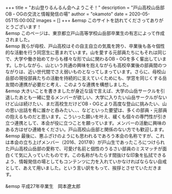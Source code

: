 +++ 
title = "お山登りるんるん会へようこそ！" 
description = "戸山高校山岳部OB・OGの交流と情報発信の場"
author = "okamoto" 
date = 2020-05-05T15:00:00Z 
images = []
+++
&emsp このサイトを訪れてくださってありがとうございます！ <br>
&emsp このページは、東京都立戸山高等学校山岳部卒業生の有志によって作成されました。 <br>
&emsp 我らが母校、戸山高校はその自主自立の気風を誇り、卒業後も各々個性的な活動を行う同窓生に恵まれています。山を愛する元部員たちにもそれは同じで、大学や働き始めてからも様々な形で山に関わるOB・OGを多く輩出しています。しかしながら、山という共通の興味を抱えながらも高校卒業後の部員間のつながりは、近い世代間でさえ弱いものとなってしまっています。さらに、母校山岳部の現役部員たちの活動を持続的に支えていくためにも、学窓を同じくする岳友間の連携が必要だと考え、このような連携を構想しました。 <br>
&emsp 大きいことを書きましたが身近な話で言えば、大学の山岳サークルを引退したあとも一緒に登るメンバーが欲しい、大学に入りたい山岳サークルがないけど山は続けたい、まだ高校生だけどOB・OGとより高度な登山に挑みたい、山の思い出話を肴に誰かと呑みたい、、、などといった要望は、多くの部員・元部員の抱えるものだと思います。こういった願いを叶え、緩くも個々の専門性が引き立つ連携として、本会が役に立つことを願っています。メンバーの活動に興味のある方はぜひ連絡をください。戸山高校山岳部と関係のない方でも歓迎します。 <br>
 &emsp 最後に、悪ふざけのようにも思われるであろう本会の名称ですが、これは本会の立ち上げメンバー（2016、2017卒）が戸山生であったころにつけられた戸山高校山岳部の愛称で、可愛げ名前と個性のうるさい部員のミスマッチが面白くて気に入っていたものです。この名称がもたらす間抜けな印象を払拭できるよう、情報発信の場としてもコンテンツに力を入れていかなければならない自戒として、あえて用いました。という言い訳をもって、挨拶とさせていただきます。 <br>  <br>
&emsp 平成27年卒業生　岡本遼太郎
